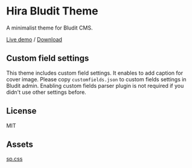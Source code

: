 # Hira Bludit Theme

A minimalist theme for Bludit CMS.

[Live demo](https://via.rossa.cc/demo/hira/) / [Download](https://github.com/sakanafurai/hira/releases/download/1.0.0/hira.zip)

## Custom field settings
This theme includes custom field settings. It enables to add caption for cover image.
Please copy ```customfields.json``` to custom fields settings in Bludit admin.
Enabling custom fields parser plugin is not required if you didn't use other settings before.

## License
MIT

## Assets
[sp.css](https://github.com/susam/spcss/)
